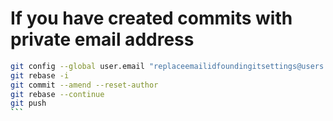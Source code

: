 # If you have created commits with private email address
```` bash
git config --global user.email "replaceemailidfoundingitsettings@users.noreply.github.com"
git rebase -i
git commit --amend --reset-author
git rebase --continue
git push
```
